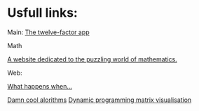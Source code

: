 # Usfull links:

Main:
[The twelve-factor app](https://12factor.net/)

Math

[A website dedicated to the puzzling world of mathematics.](mathschallenge.net)

Web:

[What happens when...](https://github.com/alex/what-happens-when)


[Damn cool alorithms](http://blog.notdot.net/tag/damn-cool-algorithms)
[Dynamic programming matrix visualisation](https://gtuckerkellogg.github.io/pairwise/demo/)